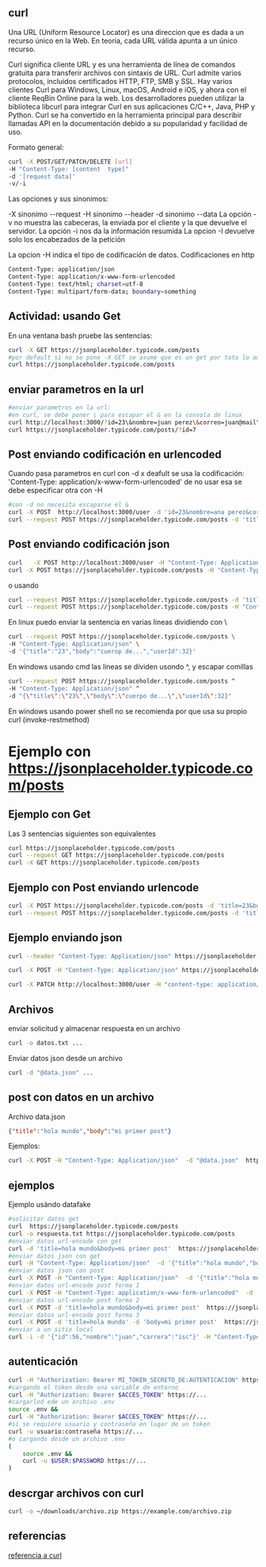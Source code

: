 ## curl

Una URL (Uniform Resource Locator) es una direccion que es dada a un recurso único en la Web. En teoria, cada URL válida apunta a un único recurso.

Curl significa cliente URL y es una herramienta de línea de comandos gratuita para transferir archivos con sintaxis de URL. Curl admite varios protocolos, incluidos certificados HTTP, FTP, SMB y SSL. Hay varios clientes Curl para Windows, Linux, macOS, Android e iOS, y ahora con el cliente ReqBin Online para la web. Los desarrolladores pueden utilizar la biblioteca libcurl para integrar Curl en sus aplicaciones C/C++, Java, PHP y Python. Curl se ha convertido en la herramienta principal para describir llamadas API en la documentación debido a su popularidad y facilidad de uso.

Formato general:
```sh
curl -X POST/GET/PATCH/DELETE [url]
-H "Content-Type: [content  type]"
-d '[request data]'
-v/-i
```
Las opciones y sus sinonimos:

-X sinonimo --request
-H sinonimo --header
-d sinonimo --data
La opción -v no muestra las cabeceras, la enviada por el cliente y la que devuelve el servidor.
La opción -i nos da la información resumida
La opcion -I devuelve solo los encabezados de la petición

La opcion -H indica el tipo de codificación de datos. 
Codificaciones en http
```sh
Content-Type: application/json
Content-Type: application/x-www-form-urlencoded
Content-Type: text/html; charset=utf-8
Content-Type: multipart/form-data; boundary=something
```

## Actividad: usando Get

En una ventana bash pruebe las sentencias:
```sh
curl -X GET https://jsonplaceholder.typicode.com/posts
#por default si no se pone -X GET se asume que es un get por tato lo anterio es igual que:
curl https://jsonplaceholder.typicode.com/posts
```

## enviar parametros en la url

```sh
#enviar parametros en la url:
#en curl, se debe poner \ para escapar el & en la consola de linux
curl http://localhost:3000/?id=23\&nombre=juan perez\&correo=juan@mail\&edad=23
curl https://jsonplaceholder.typicode.com/posts/?id=7
```

## Post enviando codificación en urlencoded

Cuando pasa parametros en curl con -d x deafult se usa la codificación: 
'Content-Type: application/x-www-form-urlencoded' 
de no usar esa se debe especificar otra con -H

```sh
#con -d no necesita escaparse el &
curl -X POST  http://localhost:3000/user -d 'id=23&nombre=ana perez&correo=ana@mail&edad=32'
curl --request POST https://jsonplaceholder.typicode.com/posts -d 'title=23&body=cuerpo del body&userId=32'
```

## Post enviando codificación json
```sh
curl   -X POST http://localhost:3000/user -H "Content-Type: Application/json" -d '{"id":"23","nombre":"ana perez","correo":"ana@mail","edad":32}'
curl -X POST https://jsonplaceholder.typicode.com/posts -H "Content-Type: Application/json" -d '{"title":"23","body":"cuerop de...","userId":32}'
```
o usando
```sh
curl --request POST https://jsonplaceholder.typicode.com/posts -d 'title=23&body=cuerop del body&userId=32'
curl --request POST https://jsonplaceholder.typicode.com/posts -H "Content-Type: Application/json" -d '{"title":"23","body":"cuerop de...","userId":32}'
```


En linux puedo enviar la sentencia en varias lineas dividiendo con \
```sh
curl --request POST https://jsonplaceholder.typicode.com/posts \
-H "Content-Type: Application/json" \
-d '{"title":"23","body":"cuerop de...","userId":32}'
```

En windows usando cmd las lineas se dividen usondo ^, y escapar comillas
```sh
curl --request POST https://jsonplaceholder.typicode.com/posts ^
-H "Content-Type: Application/json" ^
-d "{\"title\":\"23\",\"body\":\"cuerpo de...\",\"userId\":32}"
```
En windows usando power shell no se recomienda por que usa su propio curl (invoke-restmethod)

# Ejemplo con https://jsonplaceholder.typicode.com/posts


## Ejemplo con Get

Las 3 sentencias siguientes son equivalentes
```sh
curl https://jsonplaceholder.typicode.com/posts
curl --request GET https://jsonplaceholder.typicode.com/posts
curl -X GET https://jsonplaceholder.typicode.com/posts
```

## Ejemplo con Post enviando urlencode

```sh
curl -X POST https://jsonplaceholder.typicode.com/posts -d 'title=23&body=cuerop del body&userId=32'
curl --request POST https://jsonplaceholder.typicode.com/posts -d 'title=23&body=cuerop del body&userId=32'
```

## Ejemplo enviando json

```sh
curl --header "Content-Type: Application/json" https://jsonplaceholder.typicode.com/posts -d '{"title":"23","body":"cuerop de...","userId":32}' 

curl -X POST -H "Content-Type: Application/json" https://jsonplaceholder.typicode.com/posts -d '{"title":"23","body":"cuerop de...","userId":32}'

curl -X PATCH http://localhost:3000/user -H "content-type: application/json" -d '{"id":34,"nombre":"luis","correo":"micorreo","edad":34}'
```
## Archivos

enviar solicitud y almacenar respuesta en un archivo
```sh
curl -o datos.txt ...
```
Enviar datos json desde un archivo
```sh
curl -d "@data.json" ...
```

## post con datos en un archivo

Archivo data.json
```json
{"title":"hola mundo","body":"mi primer post"}
```
Ejemplos:
```sh
curl -X POST -H "Content-Type: Application/json"  -d "@data.json"  https://jsonplaceholder.typicode.com/posts
```

## ejemplos

Ejemplo usàndo datafake
```sh
#solicitar datos get
curl  https://jsonplaceholder.typicode.com/posts
curl -o respuesta.txt https://jsonplaceholder.typicode.com/posts
#enviar datos url-encode con get
curl -d 'title=hola mundo&body=mi primer post'  https://jsonplaceholder.typicode.com/posts
#enviar datos json con get 
curl -H "Content-Type: Application/json"  -d '{"title":"hola mundo","body":"mi primer post"}'  https://jsonplaceholder.typicode.com/posts
#enviar datos json con post
curl -X POST -H "Content-Type: Application/json"  -d '{"title":"hola mundo","body":"mi primer post"}'  https://jsonplaceholder.typicode.com/posts
#enviar datos url-encode post forma 1
curl -X POST -H "Content-Type: application/x-www-form-urlencoded"  -d 'title=hola mundo&body=mi primer post'  https://jsonplaceholder.typicode.com/posts
#enviar datos url-encode post forma 2
curl -X POST -d 'title=hola mundo&body=mi primer post'  https://jsonplaceholder.typicode.com/posts
#enviar datos url-encode post forma 3
curl -X POST -d 'title=hola mundo' -d 'body=mi primer post'  https://jsonplaceholder.typicode.com/posts
#enviar a un sitio local
curl -i -d '{"id":56,"nombre":"juan","carrera":"isc"}' -H "Content-Type: Application/json" http://localhost/proyectos/alumnosArray/recibeJson.php
```

## autenticación

```sh
curl -H "Authorization: Bearer MI_TOKEN_SECRETO_DE:AUTENTICACION" https://...
#cargando el token desde una variable de entorno
curl -H "Authorization: Bearer $ACCES_TOKEN" https://...
#cargarlod ede un archivo .env
source .env &&
curl -H "Authorization: Bearer $ACCES_TOKEN" https://...
#si se requiere usuario y contraseña en lugar de un token
curl -u usuario:contraseña https://...
#o cargando desde un archivo .env
(
    source .env &&
    curl -u $USER:$PASSWORD https://...
)

```
## descrgar archivos con curl
```sh
curl -o ~/downloads/archivo.zip https://example.com/archivo.zip
```

## referencias

[referencia a curl](https://reqbin.com/req/c-bjcj04uw/curl-send-cookies-example)